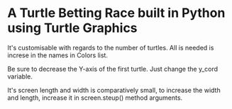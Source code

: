 <h1>A Turtle Betting Race built in Python using Turtle Graphics</h1>

<p>It's customisable with regards to the number of turtles. All is needed is increse in the names in Colors list.</p>

<p>Be sure to decrease the Y-axis of the first turtle. Just change the y_cord variable.</p>

<p>It's screen length and width is comparatively small, to increase the width and length, increase it in screen.steup() method arguments.</p>
